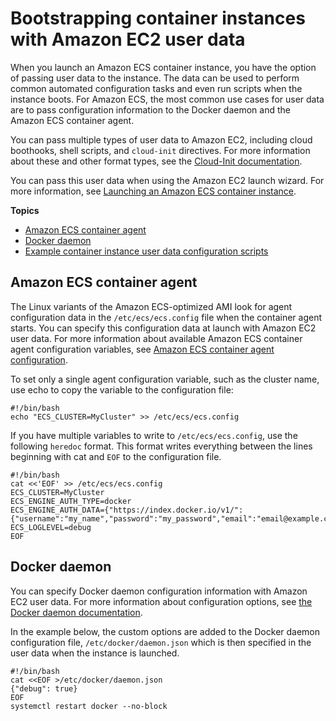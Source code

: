 # Bootstrapping container instances with Amazon EC2 user data<a name="bootstrap_container_instance"></a>

When you launch an Amazon ECS container instance, you have the option of passing user data to the instance\. The data can be used to perform common automated configuration tasks and even run scripts when the instance boots\. For Amazon ECS, the most common use cases for user data are to pass configuration information to the Docker daemon and the Amazon ECS container agent\. 

You can pass multiple types of user data to Amazon EC2, including cloud boothooks, shell scripts, and `cloud-init` directives\. For more information about these and other format types, see the [Cloud\-Init documentation](https://cloudinit.readthedocs.io/en/latest/topics/format.html)\. 

You can pass this user data when using the Amazon EC2 launch wizard\. For more information, see [Launching an Amazon ECS container instance](launch_container_instance.md)\.

**Topics**
+ [Amazon ECS container agent](#bootstrap_container_agent)
+ [Docker daemon](#bootstrap_docker_daemon)
+ [Example container instance user data configuration scripts](example_user_data_scripts.md)

## Amazon ECS container agent<a name="bootstrap_container_agent"></a>

The Linux variants of the Amazon ECS\-optimized AMI look for agent configuration data in the `/etc/ecs/ecs.config` file when the container agent starts\. You can specify this configuration data at launch with Amazon EC2 user data\. For more information about available Amazon ECS container agent configuration variables, see [Amazon ECS container agent configuration](ecs-agent-config.md)\.

To set only a single agent configuration variable, such as the cluster name, use echo to copy the variable to the configuration file:

```
#!/bin/bash
echo "ECS_CLUSTER=MyCluster" >> /etc/ecs/ecs.config
```

If you have multiple variables to write to `/etc/ecs/ecs.config`, use the following `heredoc` format\. This format writes everything between the lines beginning with cat and `EOF` to the configuration file\.

```
#!/bin/bash
cat <<'EOF' >> /etc/ecs/ecs.config
ECS_CLUSTER=MyCluster
ECS_ENGINE_AUTH_TYPE=docker
ECS_ENGINE_AUTH_DATA={"https://index.docker.io/v1/":{"username":"my_name","password":"my_password","email":"email@example.com"}}
ECS_LOGLEVEL=debug
EOF
```

## Docker daemon<a name="bootstrap_docker_daemon"></a>

You can specify Docker daemon configuration information with Amazon EC2 user data\. For more information about configuration options, see [the Docker daemon documentation](https://docs.docker.com/engine/reference/commandline/dockerd/)\.

In the example below, the custom options are added to the Docker daemon configuration file, `/etc/docker/daemon.json` which is then specified in the user data when the instance is launched\.

```
#!/bin/bash
cat <<EOF >/etc/docker/daemon.json
{"debug": true}
EOF
systemctl restart docker --no-block
```